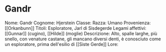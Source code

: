 # Gandr
Nome: Gandr
Cognome: Hjerstein
Classe: 
Razza: Umano
Provenienza: [[Orkanbunn]]
Titoli: Esploratore, Jarl di Sisdegerde
Legami affettivi: [[Gunnar]] (cugino), [[Hilde]] (moglie)
Descrizione: Alto, spalle larghe, più snello, con venature castane, gli mancano diversi denti, è conosciuto come un esploratore, prima dell'esilio di [[Siste Gerde]]
Lore: